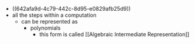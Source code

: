- ((642afa9d-4c79-442c-8d95-e0829afb25d9))
- all the steps within a computation
	- can be represented as
		- polynomials
			- this form is called [[Algebraic Intermediate Representation]]